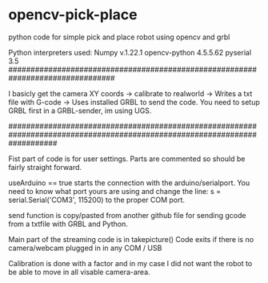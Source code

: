 # opencv-pick-place
python code for simple pick and place robot using opencv and grbl

Python interpreters used: Numpy v.1.22.1
                          opencv-python	4.5.5.62
                          pyserial	3.5
 ################################################################################
                        
                          
I basicly get the camera XY coords -> calibrate to realworld -> Writes a txt file with G-code -> Uses installed GRBL to send the code.
You need to setup GRBL first in a GRBL-sender, im using UGS.

###########################################################################################################################

Fist part of code is for user settings. Parts are commented so should be fairly straight forward.

useArduino == true starts the connection with the arduino/serialport. You need to know what port yours are using and change the line:
s = serial.Serial('COM3', 115200)
to the proper COM port.

send function is copy/pasted from another github file for sending gcode from a txtfile with GRBL and Python.

Main part of the streaming code is in takepicture()
Code exits if there is no camera/webcam plugged in in any COM / USB

Calibration is done with a factor and in my case I did not want the robot to be able to move in all visable camera-area.
